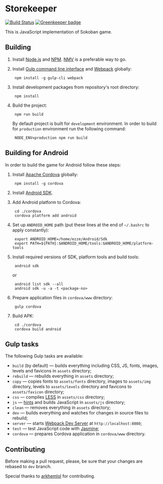 # Storekeeper

[![Build Status](https://travis-ci.org/ezze/storekeeper.svg?branch=dev)](https://travis-ci.org/ezze/storekeeper)
[![Greenkeeper badge](https://badges.greenkeeper.io/ezze/storekeeper.svg)](https://greenkeeper.io/)

This is JavaScript implementation of Sokoban game.

## Building

1. Install [Node.js](https://nodejs.org/) and [NPM](http://npmjs.com/). [NMV](https://github.com/creationix/nvm) is
a preferable way to go.

2. Install [Gulp command line interface](http://gulpjs.com/) and [Webpack](https://webpack.github.io/) globally:

        npm install -g gulp-cli webpack

3. Install development packages from repository's root directory:

        npm install

4. Build the project:

        npm run build

    By default project is built for `development` environment. In order to build for `production` environment run
the following command:

        NODE_ENV=production npm run build
               
## Building for Android

In order to build the game for Android follow these steps:

1. Install [Apache Cordova](https://cordova.apache.org/) globally:

        npm install -g cordova

2. Install [Android SDK](https://developer.android.com/studio/index.html). 
        
3. Add Android platform to Cordova:

        cd ./cordova
        cordova platform add android
        
4. Set up `ANDROID_HOME` path (put these lines at the end of `~/.bashrc` to apply constantly):

        export ANDROID_HOME=/home/ezze/Android/Sdk
        export PATH=${PATH}:$ANDROID_HOME/tools:$ANDROID_HOME/platform-tools

5. Install required versions of SDK, platform tools and build tools:

        android sdk

    or
     
        android list sdk --all
        android sdk -u -a -t <package-no>             

6. Prepare application files in `cordova/www` directory:

        gulp cordova

7. Build APK:

        cd ./cordova
        cordova build android
                       
## Gulp tasks

The following Gulp tasks are available:

- `build` (by default) — builds everything including CSS, JS, fonts, images, levels and favicons in `assets` directory;
- `rebuild` — rebuilds everything in `assets` directory;
- `copy` — copies fonts to `assets/fonts` directory, images to `assets/img` directory, levels to `assets/levels`
directory and favicons to `assets/favicon` directory;
- `css` — compiles [LESS](http://lesscss.org/) in `assets/css` directory;
- `js` — [hints](http://jshint.com/) and builds JavaScript in `assets/js` directory;
- `clean` — removes everything in `assets` directory;
- `dev` — builds everything and watches for changes in source files to rebuild;
- `server` — starts [Webpack Dev Server](https://webpack.github.io/docs/webpack-dev-server.html) at `http://localhost:8080`;
- `test` — test JavaScript code with [Jasmine](http://jasmine.github.io/);
- `cordova` — prepares Cordova application in `cordova/www` directory.

## Contributing

Before making a pull request, please, be sure that your changes are rebased to `dev` branch.

Special thanks to [arkhemlol](https://github.com/arkhemlol) for contributing.